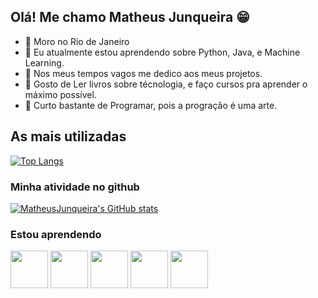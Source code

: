 ## Olá! Me chamo Matheus Junqueira :grin:

- 🌱 Moro no Rio de Janeiro 
- 🌱 Eu atualmente estou aprendendo sobre Python, Java, e Machine Learning.
- 🌱 Nos meus tempos vagos me dedico aos meus projetos.
- 🌱 Gosto de Ler livros sobre técnologia, e faço cursos pra aprender o máximo possível.
- 🌱 Curto bastante de Programar, pois a progração é uma arte.





## As mais utilizadas
[![Top Langs](https://github-readme-stats.vercel.app/api/top-langs/?username=MatheusJunqueiradaSilva)](https://github.com/MatheusJunqueiradaSilva/github-readme-stats)

### Minha atividade no github
[![MatheusJunqueira's GitHub stats](https://github-readme-stats.vercel.app/api?username=MatheusJunqueiradaSilva)](https://github.com/MatheusJunqueiradaSilva/github-readme-stats)

### Estou aprendendo

<img src="https://cdn.jsdelivr.net/gh/devicons/devicon/icons/java/java-original.svg" width="60" height="60"/> <img src="https://cdn.jsdelivr.net/gh/devicons/devicon/icons/linux/linux-original.svg" width="60" height="60"/>
<img src="https://cdn.jsdelivr.net/gh/devicons/devicon/icons/spring/spring-original-wordmark.svg" width="60" height ="60" />
<img src="https://cdn.jsdelivr.net/gh/devicons/devicon/icons/django/django-original.svg" width="60" height ="60"  />
<img src="https://cdn.jsdelivr.net/gh/devicons/devicon/icons/python/python-original-wordmark.svg" width="60" height ="60" />
